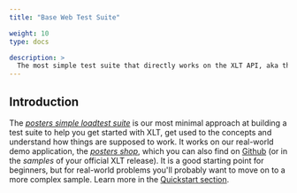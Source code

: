 ```yaml
---
title: "Base Web Test Suite"

weight: 10
type: docs

description: >
  The most simple test suite that directly works on the XLT API, aka the Basic Demo Test Suite.
---
```


## Introduction

The _<a href="https://github.com/Xceptance/posters-simple-loadtest-suite" target="_blank">posters simple loadtest suite</a>_ is our most minimal approach at building a test suite to help you get started with XLT, get used to the concepts and understand how things are supposed to work. It works on our real-world demo application, the _<a href="../../quick-start/20-demo-application/" target="_blank">posters shop</a>_, which you can also find on <a href="https://github.com/Xceptance/posters-demo-store" target="_blank">Github</a> (or in the _samples_ of your official XLT release). It is a good starting point for beginners, but for real-world problems you'll probably want to move on to a more complex sample. Learn more in the [Quickstart section](../../quick-start/30-demo-test-suite/).
